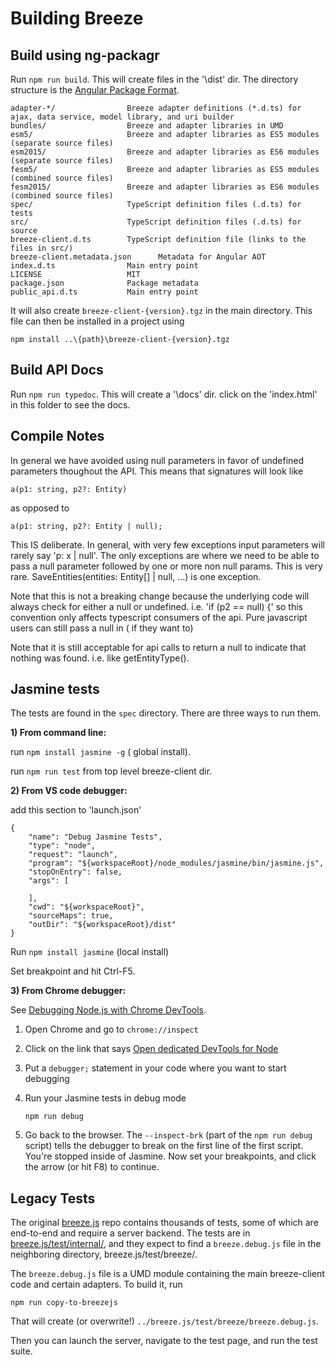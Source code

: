 # Building Breeze

## Build using ng-packagr
Run `npm run build`.  This will create files in the '\dist' dir.  The directory structure is the [Angular Package Format](https://docs.google.com/document/d/1CZC2rcpxffTDfRDs6p1cfbmKNLA6x5O-NtkJglDaBVs/preview).

    adapter-*/                Breeze adapter definitions (*.d.ts) for ajax, data service, model library, and uri builder
    bundles/                  Breeze and adapter libraries in UMD
    esm5/                     Breeze and adapter libraries as ES5 modules (separate source files)
    esm2015/                  Breeze and adapter libraries as ES6 modules (separate source files)
    fesm5/                    Breeze and adapter libraries as ES5 modules (combined source files)
    fesm2015/                 Breeze and adapter libraries as ES6 modules (combined source files)
    spec/                     TypeScript definition files (.d.ts) for tests
    src/                      TypeScript definition files (.d.ts) for source
    breeze-client.d.ts        TypeScript definition file (links to the files in src/) 
    breeze-client.metadata.json      Metadata for Angular AOT
    index.d.ts                Main entry point
    LICENSE                   MIT
    package.json              Package metadata
    public_api.d.ts           Main entry point


It will also create `breeze-client-{version}.tgz` in the main directory.  This file can then be installed in a project using

    npm install ..\{path}\breeze-client-{version}.tgz


## Build API Docs
Run `npm run typedoc`.  This will create a '\docs' dir. click on the 'index.html' in this folder to see the docs.

## Compile Notes
In general we have avoided using null parameters in favor of undefined parameters thoughout the API. This means that signatures will look like

`a(p1: string, p2?: Entity)`

as opposed to 

`a(p1: string, p2?: Entity | null);`

This IS deliberate.  In general, with very few exceptions input parameters will rarely say 'p: x | null'.  The only exceptions are where
we need to be able to pass a null parameter followed by one or more non null params.  This is very rare. SaveEntities(entities: Entity[] | null, ...)
is one exception. 

Note that this is not a breaking change because the underlying code will always check for either a null or undefined. i.e. 'if (p2 == null) {'
so this convention only affects typescript consumers of the api.  Pure javascript users can still pass a null in ( if they want to)

Note that it is still acceptable for api calls to return a null to indicate that nothing was found.  i.e. like getEntityType().  

## Jasmine tests 

The tests are found in the `spec` directory.  There are three ways to run them.

**1) From command line:**

run `npm install jasmine -g` ( global install).

run `npm run test`  from top level breeze-client dir.

**2) From VS code debugger:**

add this section to 'launch.json'
    
    {
        "name": "Debug Jasmine Tests",
        "type": "node",
        "request": "launch",
        "program": "${workspaceRoot}/node_modules/jasmine/bin/jasmine.js",
        "stopOnEntry": false,
        "args": [
            
        ],
        "cwd": "${workspaceRoot}",
        "sourceMaps": true,
        "outDir": "${workspaceRoot}/dist"
    }    

Run `npm install jasmine` (local install)

Set breakpoint and hit Ctrl-F5.     

**3) From Chrome debugger:**

See [Debugging Node.js with Chrome DevTools](https://medium.com/@paul_irish/debugging-node-js-nightlies-with-chrome-devtools-7c4a1b95ae27#.pmqejrn8q).

1) Open Chrome and go to `chrome://inspect`

2) Click on the link that says [Open dedicated DevTools for Node]()

3) Put a `debugger;` statement in your code where you want to start debugging

4) Run your Jasmine tests in debug mode

    `npm run debug`

5) Go back to the browser. The `--inspect-brk` (part of the `npm run debug` script) tells the debugger to break on the first line of the first script. You're stopped inside of Jasmine.  Now set your breakpoints, and click the arrow (or hit F8) to continue.

## Legacy Tests

The original [breeze.js](../breeze.js) repo contains thousands of tests, some of which are end-to-end and require a server backend.  The tests are in [breeze.js/test/internal/](../breeze.js/test/internal/), and they expect to find a `breeze.debug.js` file in 
the neighboring directory, breeze.js/test/breeze/.

The `breeze.debug.js` file is a UMD module containing the main breeze-client code and certain adapters.  To build it, run

`npm run copy-to-breezejs`

That will create (or overwrite!) `../breeze.js/test/breeze/breeze.debug.js`.

Then you can launch the server, navigate to the test page, and run the test suite.
